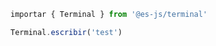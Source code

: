 <InlinePlayground only-playground hide-preview="false" hide-console="true">

```js
importar { Terminal } from '@es-js/terminal'

Terminal.escribir('test')
```

</InlinePlayground>
